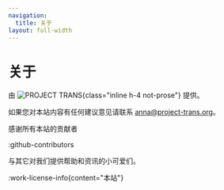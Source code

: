 ```yaml
---
navigation:
  title: 关于
layout: full-width
---
```


# 关于

由 ![PROJECT TRANS](/img/project-trans-inline.svg){class="inline h-4 not-prose"} 提供。

如果您对本站内容有任何建议意见请联系 [anna@project-trans.org](mainto:anna@project-trans.org)。

<p class='not-prose'>
感谢所有本站的贡献者
</p>

:github-contributors

与其它对我们提供帮助和资讯的小可爱们。

:work-license-info{content="本站"}
